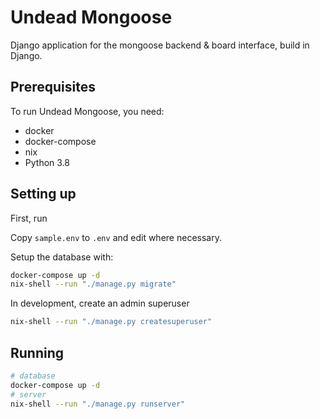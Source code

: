 # Undead Mongoose

Django application for the mongoose backend & board interface, build in Django.

## Prerequisites

To run Undead Mongoose, you need:

- docker
- docker-compose
- nix
- Python 3.8

## Setting up
First, run

Copy `sample.env` to `.env` and edit where necessary.

Setup the database with:

``` bash
docker-compose up -d
nix-shell --run "./manage.py migrate"
```

In development, create an admin superuser
``` bash
nix-shell --run "./manage.py createsuperuser"
```

## Running

``` bash
# database
docker-compose up -d
# server
nix-shell --run "./manage.py runserver"
```
